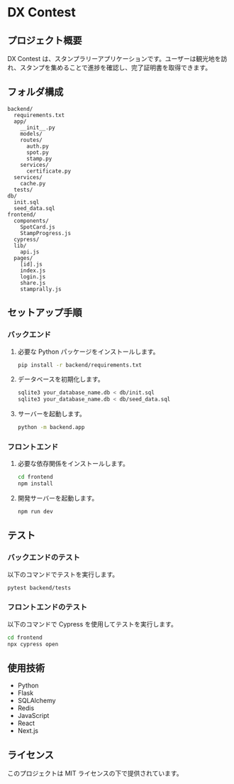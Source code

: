 # DX Contest

## プロジェクト概要

DX Contest は、スタンプラリーアプリケーションです。ユーザーは観光地を訪れ、スタンプを集めることで進捗を確認し、完了証明書を取得できます。

## フォルダ構成

```
backend/
  requirements.txt
  app/
    __init__.py
    models/
    routes/
      auth.py
      spot.py
      stamp.py
    services/
      certificate.py
  services/
    cache.py
  tests/
db/
  init.sql
  seed_data.sql
frontend/
  components/
    SpotCard.js
    StampProgress.js
  cypress/
  lib/
    api.js
  pages/
    [id].js
    index.js
    login.js
    share.js
    stamprally.js
```

## セットアップ手順

### バックエンド

1. 必要な Python パッケージをインストールします。

   ```bash
   pip install -r backend/requirements.txt
   ```

2. データベースを初期化します。

   ```bash
   sqlite3 your_database_name.db < db/init.sql
   sqlite3 your_database_name.db < db/seed_data.sql
   ```

3. サーバーを起動します。
   ```bash
   python -m backend.app
   ```

### フロントエンド

1. 必要な依存関係をインストールします。

   ```bash
   cd frontend
   npm install
   ```

2. 開発サーバーを起動します。
   ```bash
   npm run dev
   ```

## テスト

### バックエンドのテスト

以下のコマンドでテストを実行します。

```bash
pytest backend/tests
```

### フロントエンドのテスト

以下のコマンドで Cypress を使用してテストを実行します。

```bash
cd frontend
npx cypress open
```

## 使用技術

- Python
- Flask
- SQLAlchemy
- Redis
- JavaScript
- React
- Next.js

## ライセンス

このプロジェクトは MIT ライセンスの下で提供されています。
